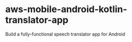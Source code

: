 # aws-mobile-android-kotlin-translator-app
Build a fully-functional speech translator app for Android
